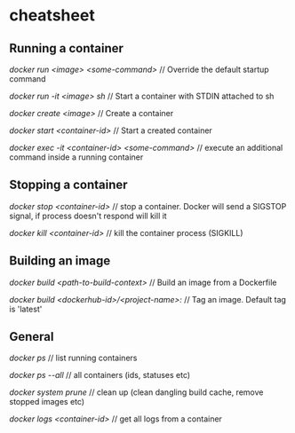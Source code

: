 # cheatsheet

## Running a container

_docker run \<image\> \<some-command\>_ // Override the default startup command

_docker run -it \<image\> sh_ // Start a container with STDIN attached to sh

_docker create \<image\>_ // Create a container

_docker start \<container-id\>_ // Start a created container

_docker exec -it \<container-id\> \<some-command\>_ // execute an additional command inside a running container

## Stopping a container

_docker stop \<container-id\>_ // stop a container. Docker will send a SIGSTOP signal, if process doesn't respond will kill it

_docker kill \<container-id\>_ // kill the container process (SIGKILL)

## Building an image

_docker build \<path-to-build-context\>_ // Build an image from a Dockerfile

_docker build \<dockerhub-id\>/\<project-name\>:<tag>_ // Tag an image. Default tag is 'latest'

## General

_docker ps_ // list running containers

_docker ps --all_ // all containers (ids, statuses etc)

_docker system prune_ // clean up (clean dangling build cache, remove stopped images etc)

_docker logs \<container-id\>_ // get all logs from a container
